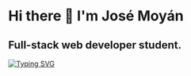 # Hi there 👋 I'm José Moyán
## Full-stack web developer student.
<a href="https://git.io/typing-svg"><img src="https://readme-typing-svg.demolab.com?font=Fira+Code&pause=1000&color=19DF00&random=false&width=435&lines=Hola+mundo!;Soy+programador;Full+Stack" alt="Typing SVG" /></a>
<!--
**Elessar0877/Elessar0877** is a ✨ _special_ ✨ repository because its `README.md` (this file) appears on your GitHub profile.

Here are some ideas to get you started:

- 🔭 I’m currently working on ...
- 🌱 I’m currently learning ...
- 👯 I’m looking to collaborate on ...
- 🤔 I’m looking for help with ...
- 💬 Ask me about ...
- 📫 How to reach me: ...
- 😄 Pronouns: ...
- ⚡ Fun fact: ...
-->
